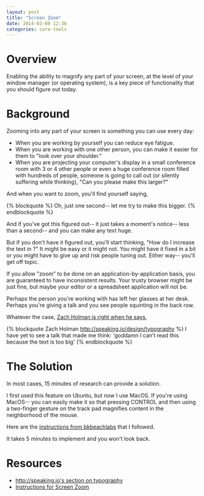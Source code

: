 ```yaml
---
layout: post
title: "Screen Zoom"
date: 2014-03-08 12:36
categories: core-tools
---
```


# Overview

Enabling the ability to magnify any part of your screen, at the level
of your window manager (or operating system), is a key piece of
functionality that you should figure out today.

# Background

Zooming into any part of your screen is something you can use every
day:

* When you are working by yourself you can reduce eye fatigue.
* When you are working with one other person, you can make it easier
  for them to "look over your shoulder."
* When you are projecting your computer's display in a small
  conference room with 3 or 4 other people or even a huge conference
  room filled with hundreds of people, someone is going to call out
  (or silently suffering while thinking), "Can you please make this
  larger?"

And when you want to zoom, you'll find yourself saying,

{% blockquote %}
Oh, just one second-- let me try to make this bigger.
{% endblockquote %}

And if you've got this figured out-- it just takes a moment's notice--
less than a second-- and you can make any text huge.

But if you don't have it figured out, you'll start thinking, "How do I
increase the text in <whatever-application-I-am-in>?" It might be easy
or it might not. You might have it fixed in a bit or you might have to
give up and risk people tuning out. Either way-- you'll get off topic.

If you allow "zoom" to be done on an application-by-application basis,
you are guaranteed to have inconsistent results. Your trusty browser
might be just fine, but maybe your editor or a spreadsheet application
will not be.

Perhaps the person you're working with has left her glasses at her
desk. Perhaps you're giving a talk and you see people squinting in the
back row.

Whatever the case,
[Zach Holman is right when he says][speaking-io-tyopgraphy],

{% blockquote Zach Holman http://speaking.io/design/typography %}
I have yet to see a talk that made me think: 'goddamn I can’t read
this because the text is too big'
{% endblockquote %}

# The Solution

In most cases, 15 minutes of research can provide a solution.

I first used this feature on Ubuntu, but now I use MacOS. If you're
using MacOS-- you can easily make it so that pressing CONTROL and then
using a two-finger gesture on the track pad magnifies content in the
neighborhood of the mouse.

Here are the [instructions from bkbeachlabs][bkbeachlabs-screen-zoom] that
I followed.

It takes 5 minutes to implement and you won't look back.

# Resources

* [http://speaking.io's section on typography][speaking-io-tyopgraphy]
* [Instructions for Screen Zoom][bkbeachlabs-screen-zoom]

[bkbeachlabs-screen-zoom]: http://bkbeachlabs.com/blog/screen-zoom-in-os-x-mountain-lion/
[speaking-io-tyopgraphy]: http://speaking.io/design/typography/
